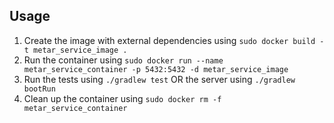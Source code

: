 ## Usage
1. Create the image with external dependencies using `sudo docker build -t metar_service_image .`
2. Run the container using `sudo docker run --name metar_service_container -p 5432:5432 -d metar_service_image`
3. Run the tests using `./gradlew test` OR the server using `./gradlew bootRun`
5. Clean up the container using `sudo docker rm -f metar_service_container`
